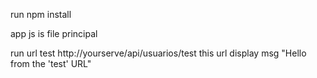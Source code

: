 run npm install

app js is file principal

run url test http://yourserve/api/usuarios/test this url display msg "Hello from the 'test' URL"
